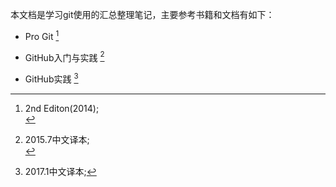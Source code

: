   本文档是学习git使用的汇总整理笔记，主要参考书籍和文档有如下：
  - Pro Git [^1]
  + GitHub入门与实践 [^2]
  * GitHub实践 [^3]

  [^1]:2nd Editon(2014);<br>
  [^2]:2015.7中文译本;<br>
  [^3]:2017.1中文译本;
